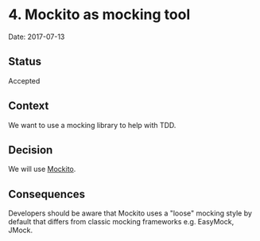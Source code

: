 # 4. Mockito as mocking tool

Date: 2017-07-13

## Status

Accepted

## Context

We want to use a mocking library to help with TDD.

## Decision

We will use [Mockito](http://site.mockito.org/).

## Consequences

Developers should be aware that Mockito uses a "loose" mocking style by default that differs from classic mocking frameworks e.g. EasyMock, JMock.
